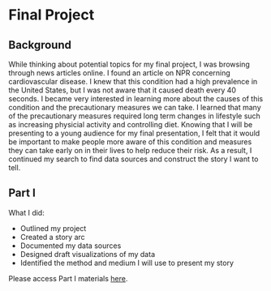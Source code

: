 # Final Project

## Background
While thinking about potential topics for my final project, I was browsing through news articles online. I found an article on NPR concerning cardiovascular disease. I knew that this condition had a high prevalence in the United States, but I was not aware that it caused death every 40 seconds. I became very interested in learning more about the causes of this condition and the precautionary measures we can take. I learned that many of the precautionary measures required long term changes in lifestyle such as increasing physicial activity and controlling diet. Knowing that I will be presenting to a young audience for my final presentation, I felt that it would be important to make people more aware of this condition and measures they can take early on in their lives to help reduce their risk. As a result, I continued my search to find data sources and construct the story I want to tell. 

## Part I 
What I did: 
- Outlined my project
- Created a story arc
- Documented my data sources
- Designed draft visualizations of my data
- Identified the method and medium I will use to present my story

Please access Part I materials [here](https://ashitasai.github.io/portfolio/final_project_Ashita.html).

